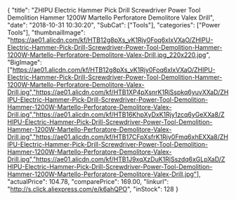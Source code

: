 {
	"title": "ZHIPU Electric Hammer Pick Drill Screwdriver Power Tool Demolition Hammer 1200W Martello Perforatore Demolitore Valex Drill",
	"date": "2018-10-31 10:30:20",
	"SubCat": ["Tools"],
	"categories": ["Power Tools"],
	"thumbnailImage": "https://ae01.alicdn.com/kf/HTB12g8pXs_vK1Rjy0Foq6xIxVXaO/ZHIPU-Electric-Hammer-Pick-Drill-Screwdriver-Power-Tool-Demolition-Hammer-1200W-Martello-Perforatore-Demolitore-Valex-Drill.jpg_220x220.jpg",
	"BigImage": ["https://ae01.alicdn.com/kf/HTB12g8pXs_vK1Rjy0Foq6xIxVXaO/ZHIPU-Electric-Hammer-Pick-Drill-Screwdriver-Power-Tool-Demolition-Hammer-1200W-Martello-Perforatore-Demolitore-Valex-Drill.jpg","https://ae01.alicdn.com/kf/HTB1XP4pXsnrK1RjSspkq6yuvXXaD/ZHIPU-Electric-Hammer-Pick-Drill-Screwdriver-Power-Tool-Demolition-Hammer-1200W-Martello-Perforatore-Demolitore-Valex-Drill.jpg","https://ae01.alicdn.com/kf/HTB16KhpXyDxK1Rjy1zcq6yGeXXa8/ZHIPU-Electric-Hammer-Pick-Drill-Screwdriver-Power-Tool-Demolition-Hammer-1200W-Martello-Perforatore-Demolitore-Valex-Drill.jpg","https://ae01.alicdn.com/kf/HTB17CFpXsfrK1Rjy0Fmq6xhEXXa8/ZHIPU-Electric-Hammer-Pick-Drill-Screwdriver-Power-Tool-Demolition-Hammer-1200W-Martello-Perforatore-Demolitore-Valex-Drill.jpg","https://ae01.alicdn.com/kf/HTB1J9xqXzDuK1RjSszdq6xGLpXaD/ZHIPU-Electric-Hammer-Pick-Drill-Screwdriver-Power-Tool-Demolition-Hammer-1200W-Martello-Perforatore-Demolitore-Valex-Drill.jpg"],
	"actualPrice": 104.78,
	"comparePrice": 169.00,
	"linkurl": "http://s.click.aliexpress.com/e/k6ahQPO",
	"inStock": 128
}
